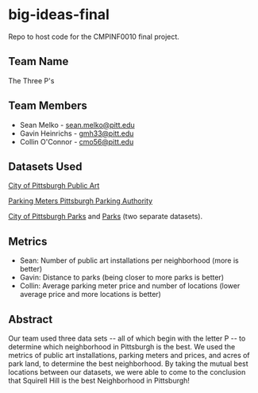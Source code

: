 # big-ideas-final
Repo to host code for the CMPINF0010 final project.

## Team Name
The Three P's

## Team Members
- Sean Melko - sean.melko@pitt.edu
- Gavin Heinrichs - gmh33@pitt.edu
- Collin O'Connor - cmo56@pitt.edu

## Datasets Used
[City of Pittsburgh Public Art](https://data.wprdc.org/dataset/city-of-pittsburgh-public-art)

[Parking Meters Pittsburgh Parking Authority](https://data.wprdc.org/dataset/parking-meters-pittsburgh-parking-authority)

[City of Pittsburgh Parks](https://data.wprdc.org/dataset/parks) and [Parks](https://data.wprdc.org/dataset/parks1) (two separate datasets).

## Metrics
- Sean: Number of public art installations per neighborhood (more is better)
- Gavin: Distance to parks (being closer to more parks is better)
- Collin: Average parking meter price and number of locations (lower average price and more locations is better)

## Abstract
Our team used three data sets -- all of which begin with the letter P -- to determine which neighborhood in Pittsburgh is the best. We used the metrics of public art installations, parking meters and prices, and acres of park land, to determine the best neighborhood. By taking the mutual best locations between our datasets, we were able to come to the conclusion that Squirell Hill is the best Neighborhood in Pittsburgh!
